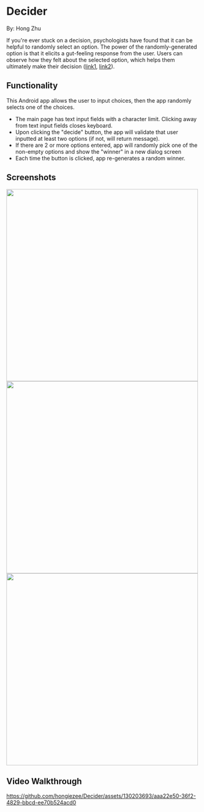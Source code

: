 # Decider
By: Hong Zhu

If you're ever stuck on a decision, psychologists have found that it can be helpful to randomly select an option. The power of the randomly-generated option is that it elicits a gut-feeling response from the user. Users can observe how they felt about the selected option, which helps them ultimately make their decision ([link1](https://www.sciencedirect.com/science/article/pii/S0001691822000269), [link2](https://kevineikenberry.com/personal-professional-development/need-to-make-a-decision-flip-a-coin/#:~:text=Here%20is%20that%20surprising%20approach,has%20been%20at%20work%20too)).

## Functionality 
This Android app allows the user to input choices, then the app randomly selects one of the choices.

* The main page has text input fields with a character limit. Clicking away from text input fields closes keyboard.
* Upon clicking the "decide" button, the app will validate that user inputted at least two options (if not, will return message).
* If there are 2 or more options entered, app will randomly pick one of the non-empty options and show the "winner" in a new dialog screen
* Each time the button is clicked, app re-generates a random winner.

## Screenshots
<img src="https://github.com/hongiezee/Decider/assets/130203693/3c22973d-52c5-4b0b-acb2-aa03516b816d" height="500">

<img src="https://github.com/hongiezee/Decider/assets/130203693/e347f315-b85b-42e2-bf73-dd5abee54e3b" height="500">

<img src="https://github.com/hongiezee/Decider/assets/130203693/e3365a39-4f52-47b4-8621-de1873b1a64b" height="500">

## Video Walkthrough

https://github.com/hongiezee/Decider/assets/130203693/aaa22e50-36f2-4829-bbcd-ee70b524acd0

